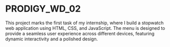 # PRODIGY_WD_02
 
This project marks the first task of my internship, where I build a stopwatch web application using HTML, CSS, and JavaScript. The menu is designed to provide a seamless user experience across different devices, featuring dynamic interactivity and a polished design.